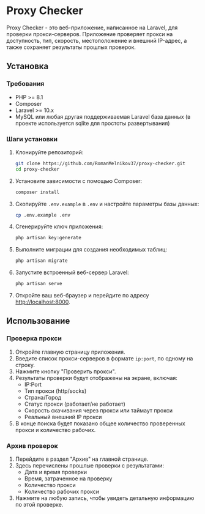 # Proxy Checker

Proxy Checker - это веб-приложение, написанное на Laravel, для проверки прокси-серверов. Приложение проверяет прокси на доступность, тип, скорость, местоположение и внешний IP-адрес, а также сохраняет результаты прошлых проверок.

## Установка

### Требования

- PHP >= 8.1
- Composer
- Laravel >= 10.x
- MySQL или любая другая поддерживаемая Laravel база данных (в проекте используется sqlite для простоты развертывания)

### Шаги установки

1. Клонируйте репозиторий:

    ```bash
    git clone https://github.com/RomanMelnikov37/proxy-checker.git
    cd proxy-checker
    ```

2. Установите зависимости с помощью Composer:

    ```bash
    composer install
    ```

3. Скопируйте `.env.example` в `.env` и настройте параметры базы данных:

    ```bash
    cp .env.example .env
    ```

4. Сгенерируйте ключ приложения:

    ```bash
    php artisan key:generate
    ```

5. Выполните миграции для создания необходимых таблиц:

    ```bash
    php artisan migrate
    ```

6. Запустите встроенный веб-сервер Laravel:

    ```bash
    php artisan serve
    ```

7. Откройте ваш веб-браузер и перейдите по адресу [http://localhost:8000](http://localhost:8000).

## Использование

### Проверка прокси

1. Откройте главную страницу приложения.
2. Введите список прокси-серверов в формате `ip:port`, по одному на строку.
3. Нажмите кнопку "Проверить прокси".
4. Результаты проверки будут отображены на экране, включая:
    - IP:Port
    - Тип прокси (http/socks)
    - Страна/Город
    - Статус прокси (работает/не работает)
    - Скорость скачивания через прокси или таймаут прокси
    - Реальный внешний IP прокси
5. В конце поиска будет показано общее количество проверенных прокси и количество рабочих.

### Архив проверок

1. Перейдите в раздел "Архив" на главной странице.
2. Здесь перечислены прошлые проверки с результатами:
    - Дата и время проверки
    - Время, затраченное на проверку
    - Количество прокси
    - Количество рабочих прокси
3. Нажмите на любую запись, чтобы увидеть детальную информацию по этой проверке.
